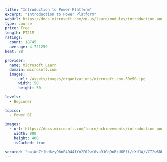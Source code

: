 ```yaml
---
title: "Introduction to Power Platform"
excerpt: "Introduction to Power Platform"
webUrl: https://docs.microsoft.com/en-us/learn/modules/introduction-power-platform/
type: course
price: Free
length: PT21M
ratings:
  count: 18745
  average: 4.721259
heat: 88

provider:
  name: Microsoft Learn
  domain: microsoft.com
  images:
    - url: /assets/images/organizations/microsoft.com-50x50.jpg
      width: 50
      height: 50

levels:
  - Beginner

topics:
  - Power BI

images:
  - url: https://docs.microsoft.com/learn/achievements/introduction-power-platform-social.png
    width: 800
    height: 400
    isCached: true

secured: "bajWnZ+1bdkzy98nP4D44fYn2E02wf0va9JGq9uBkU6Pft/rXdJA/VCT2w6DHyXrPOgnPbtnw+1ZqnMclkjm1pU6AzuWjMBX76IBPRknDAkpcuII/F1b5klo45tIA94jZMfPaufsU7CmZaCkJUJ6pLzSYWFri0TUvyNKy+8dOipS4HptF6mvQisxW/jes36xmc/nwsFpBD9yJ3JyQ6d4pAV4k1WSlDOhS0c5gT7ZDMdRA0JIEQD/syeLng22Xx/2SNcrAQv/3NJ03GKfSQPsz91cZYzl789bqWniAVEqt43m/3BRVolDdgY/bYYe8DujSRb8qC736+2HIugUDI4a2GzEkKNSuxILzv7E7oxcn3saJ0x1gEFv+f4al9vYopAwneCak6AJLZl3E3wCm8Si11Bt/XdQib2X9HrPRlcSoTpOfybcniEv/taDMaHdSVpk;jAMRz6yYe7VKy8GwJOkU/A=="
---
```


